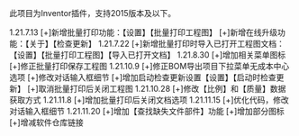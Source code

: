 

 此项目为Inventor插件，支持2015版本及以下。
 
 1.21.7.13
[+]新增批量打印功能：【设置】【批量打印工程图】
[+]新增在线升级功能：【关于】【检查更新】
1.21.7.22
[+]新增批量打印时导入已打开工程图文档：【设置】【批量打印工程图】【导入已打开文档】
1.21.8.30
[+]增加相关菜单图标
[+]修正批量打印保存工程图
1.21.10.9
[+]修正BOM导出项目下拉菜单无成本中心选项
[+]修改对话输入框细节
[+]增加启动检查更新设置【设置】【启动时检查更新】
[+]取消批量打印后关闭工程图
1.21.10.28
[+]修改【比例】和【质量】数据获取方式
1.21.11.8
[+]增加批量打印后关闭文档选项
1.21.11.15
[+]优化代码，修改对话输入框细节
1.21.11.20
[+]增加【查找缺失文件部件】功能
[+]增加部分图标
[+]增减软件仓库链接
